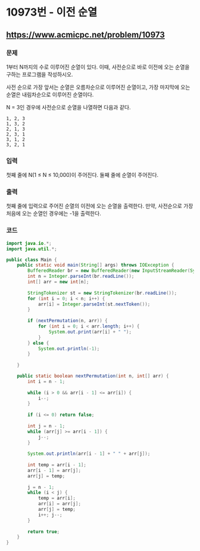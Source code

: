 # 10973번 - 이전 순열

## https://www.acmicpc.net/problem/10973

### 문제

1부터 N까지의 수로 이루어진 순열이 있다. 이때, 사전순으로 바로 이전에 오는 순열을 구하는 프로그램을 작성하시오.

사전 순으로 가장 앞서는 순열은 오름차순으로 이루어진 순열이고, 가장 마지막에 오는 순열은 내림차순으로 이루어진 순열이다.

N = 3인 경우에 사전순으로 순열을 나열하면 다음과 같다.

```
1, 2, 3
1, 3, 2
2, 1, 3
2, 3, 1
3, 1, 2
3, 2, 1
```

### 입력

첫째 줄에 N(1 ≤ N ≤ 10,000)이 주어진다. 둘째 줄에 순열이 주어진다.

### 출력

첫째 줄에 입력으로 주어진 순열의 이전에 오는 순열을 출력한다. 만약, 사전순으로 가장 처음에 오는 순열인 경우에는 -1을 출력한다.

### 코드

``` java
import java.io.*;
import java.util.*;

public class Main {
	public static void main(String[] args) throws IOException {
		BufferedReader br = new BufferedReader(new InputStreamReader(System.in));
		int n = Integer.parseInt(br.readLine());
		int[] arr = new int[n];
		
		StringTokenizer st = new StringTokenizer(br.readLine());
		for (int i = 0; i < n; i++) {
			arr[i] = Integer.parseInt(st.nextToken());
		}
		
		if (nextPermutation(n, arr)) {
			for (int i = 0; i < arr.length; i++) {
				System.out.print(arr[i] + " ");
			}
		} else {
			System.out.println(-1);
		}
		
	}

	public static boolean nextPermutation(int n, int[] arr) {
		int i = n - 1;
		
		while (i > 0 && arr[i - 1] <= arr[i]) {
			i--;
		}
		
		if (i <= 0) return false;
		
		int j = n - 1;
		while (arr[j] >= arr[i - 1]) {
			j--;
		}
		
		System.out.println(arr[i - 1] + " " + arr[j]);
		
		int temp = arr[i - 1];
		arr[i - 1] = arr[j];
		arr[j] = temp;
		
		j = n - 1;
		while (i < j) {
			temp = arr[i];
			arr[i] = arr[j];
			arr[j] = temp;
			i++; j--;
		}
		
		return true;
	}
}
```
